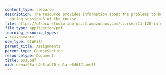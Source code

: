 ```yaml
---
content_type: resource
description: The resource provides information about the problems to be submitted
  during session 6 of the course.
file: https://ol-ocw-studio-app-qa.s3.amazonaws.com/courses/11-128-information-technology-and-the-labor-market-spring-2005/eeeaa95ab2a8ab70ea1ae64617caec5f_ps1.pdf
file_type: application/pdf
learning_resource_types:
- Assignments
ocw_type: OCWFile
parent_title: Assignments
parent_type: CourseSection
resourcetype: Document
title: ps1.pdf
uid: eeeaa95a-b2a8-ab70-ea1a-e64617caec5f
---
```

